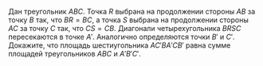 Дан треугольник  $ABC$. Точка $R$  выбрана на продолжении стороны $AB$  за точку $B$  так, что $BR=BC$, а точка $S$ выбрана на продолжении стороны  $AC$ за точку  $C$ так, что  $CS=CB$.  Диагонали четырехугольника  $BRSC$  пересекаются в точке  $A'$. Аналогично определяются точки  $B'$ и  $C'$. Докажите, что площадь шестиугольника $AC'BA'CB'$ равна сумме площадей треугольников $ABC$ и  $A'B'C'$.